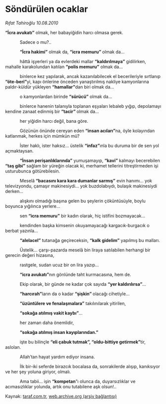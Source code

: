 # Söndürülen ocaklar

*Rıfat Tahiroğlu 10.08.2010*

<div class="yazi"><p><b>“İcra avukatı”</b> olmak, her babayiğidin harcı olmasa gerek. </p>
<p>            Sadece o mu?..</p>
<p>            <b>“İcra hakimi”</b> olmak da, <b>“icra memuru” </b>olmak da... </p>
<p>            hâttâ işyerleri ya da evlerdeki mallar <b>“kaldırılmaya”</b> gidilirken, mahalle karakolundan katılan <b>“polis memuru”</b> olmak da...</p>
<p>            binlerce kez yapılarak, ancak kazanılabilecek el becerileriyle sırtlanıp <b>“öte-beri”</b>yi, kapı önlerine önceden yanaştırılmış nakliye kamyonlarına paldır-küldür yükleyen <b>“hamallar”</b>dan biri olmak da...</p>
<p>            o kamyonlardan birinde <b>“sürücü”</b> olmak da...</p>
<p>            binlerce hanenin talanıyla toplanan eşyaları lebaleb yığıp, depolamayı kendine zanaat edinmiş bir <b>“tacir” </b>olmak da...</p>
<p>            her yiğidin harcı değil, bana göre. </p>
<p>            Gözünün önünde cereyan eden <b>“insan acıları”</b>na, öyle kolayından katlanmak, herkes için mümkün mü?</p>
<p>            İster haklı, ister haksız... üstelik <b>“infaz”</b>ınla bu duruma bir de sen yol açmaktaysan.</p>
<p>            <b>“İnsan perişanlıklarında”</b> yumuşamayıp, <b>“kavi”</b> kalmayı becerebilen <b>“taş gibi”</b> sağlam bir yüreğin olacak ki, merhamet tellerini titreştirmeden işi usturubunca götürebilesin.</p>
<p>            Meselâ <b>“bacasını kara kara dumanlar sarmış”</b> evin hanımı... yok televizyondu, çamaşır makinesiydi... yok buzdolabıydı, bulaşık makinesiydi derken...</p>
<p>            alışkını olmadığı başına gelen bu şeylerin çöküntüsüyle, boylu boyunca yığılınca yerlere...</p>
<p>            sen <b>“icra memuru”</b> bir kadın olarak, hiç istifini bozmayacak...</p>
<p>            kendinden başka kimsenin okuyamayacağı kargacık-burgacık o berbat yazınla...</p>
<p>            <b>“alelacel”</b> tutanağa geçireceksin, <b>“kalk gidelim”</b> yapılmış bu malları.</p>
<p>            Üstelik... çarşı-pazarda meselâ bin liraya satılabilen herhangi bir gerecin değeri hizasına, </p>
<p>            rastgele, sudan ucuz bir on lira yazıp...</p>
<p>            <b>“icra avukatı”</b>nın gönlünde taht kurmacasına, hem de.</p>
<p>            Ekip olarak, bir günde ne kadar çok sayıda <b>“yer kaldırılırsa”</b>...</p>
<p>            <b>“harcırah”</b>ların da o kadar <b>“şişkin” </b>olacağı cihetiyle...</p>
<p>            <b>“üzüntülere ve fenalaşmalara”</b> takılınılarak yitirilen,</p>
<p>            <b>“sokağa atılmış vakit kaybı”</b>...</p>
<p>            her zaman daha önemlidir,</p>
<p>            <b>“sokağa atılmış insan kayıplarından.”</b></p>
<p>            işte bu bilinçle <b>“eli çabuk tutmak”, “oldu-bittiye getirmek”</b>tir, aslolan.</p>
<p>            Allah’tan hayat yardım ediyor insana. </p>
<p>            İlk bir-iki seferde birazcık bocalasa da, sonrakilerde alışıp, kanıksıyor ve her şey yoluna giriyor, olmalı.</p>
<p>            Ama tabii... işin <b>“kompetan</b>”ı olunca da, duyarsızlıklar ve acımasızlıklar yolunda, artık onu tutabilene aşk olsun!..</p></div>

Kaynak: [taraf.com.tr](http://www.taraf.com.tr:80/rifat-tahiroglu/makale-sondurulen-ocaklar.htm), [web.archive.org (arşiv bağlantısı)](http://web.archive.org/web/20100818004000/http://www.taraf.com.tr:80/rifat-tahiroglu/makale-sondurulen-ocaklar.htm)
